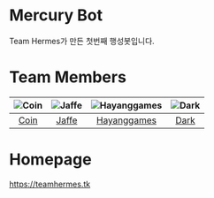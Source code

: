 # Mercury Bot
  Team Hermes가 만든 첫번째 행성봇입니다.
  
# Team Members
| ![Coin][Coin-img] | ![Jaffe][Jaffe-img] | ![Hayanggames][Hayanggames-img] | ![Dark][Dark-img] |
| :---------------: | :-----------------: | :-----------------------------: | :---------------: |
| [Coin][Coin]      | [Jaffe][Jaffe]      | [Hayanggames][Hayanggames]      | [Dark][Dark]      |

# Homepage
<https://teamhermes.tk>

[Coin-img]: https://avatars1.githubusercontent.com/u/47521176?s=96&v=4
[Jaffe-img]: https://avatars3.githubusercontent.com/u/49097133?s=96&v=4
[Hayanggames-img]: https://avatars2.githubusercontent.com/u/45326612?s=96&v=4
[Dark-img]: https://avatars3.githubusercontent.com/u/27040628?s=96&v=4

[Coin]: https://github.com/COIN-KR
[Jaffe]: https://github.com/gojuwon1031
[Hayanggames]: https://github.com/hayanggames
[Dark]: https://github.com/EntryDark
